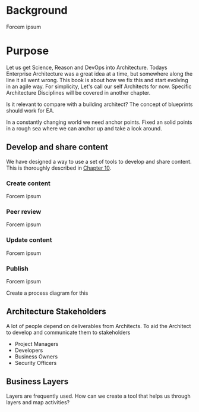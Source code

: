 <script type="text/javascript" src="https://capgemini.atlassian.net/s/d41d8cd98f00b204e9800998ecf8427e-T/-ulp2nw/100021/c/1000.0.11/_/download/batch/com.atlassian.jira.collector.plugin.jira-issue-collector-plugin:issuecollector/com.atlassian.jira.collector.plugin.jira-issue-collector-plugin:issuecollector.js?locale=en-UK&collectorId=73c91f30">
</script>


# Background
Forcem ipsum

# Purpose

Let us get Science, Reason and DevOps into Architecture. Todays Enterprise Architecture was a great idea at a time, but somewhere along the line it all went wrong. This book is about how we fix this and start evolving in an agile way. For simplicity, Let's call our self Architects for now. Specific Architecture Disciplines will be covered in another chapter.

Is it relevant to compare with a building architect? The concept of blueprints should work for EA.

In a constantly changing world we need anchor points. Fixed an solid points in a rough sea where we can anchor up and take a look around.

## Develop and share content
We have designed a way to use a set of tools to develop and share content. This is thoroughly described in [Chapter 10](3_Workflow.md).

### Create content
Forcem ipsum

### Peer review
Forcem ipsum

### Update content
Forcem ipsum

### Publish
Forcem ipsum

Create a process diagram for this

## Architecture Stakeholders
A lot of people depend on deliverables from Architects. To aid the Architect to develop and communicate them to stakeholders
- Project Managers
- Developers
- Business Owners
- Security Officers

## Business Layers
Layers are frequently used. How can we create a tool that helps us through layers and map activities?
